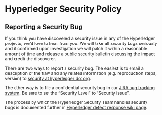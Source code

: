 # Hyperledger Security Policy

## Reporting a Security Bug

If you think you have discovered a security issue in any of the Hyperledger
projects, we'd love to hear from you. We will take all security bugs
seriously and if confirmed upon investigation we will patch it within a
reasonable amount of time and release a public security bulletin discussing
the impact and credit the discoverer.

There are two ways to report a security bug. The easiest is to email a
description of the flaw and any related information (e.g. reproduction
steps, version) to
[security at hyperledger dot org](mailto:security@hyperledger.org).

The other way is to file a confidential security bug in our
[JIRA bug tracking system](https://jira.hyperledger.org).
Be sure to set the “Security Level” to “Security issue”.

The process by which the Hyperledger Security Team handles security bugs
is documented further in [Hyperledger defect response wiki page](https://wiki.hyperledger.org/display/SEC/Defect+Response).
